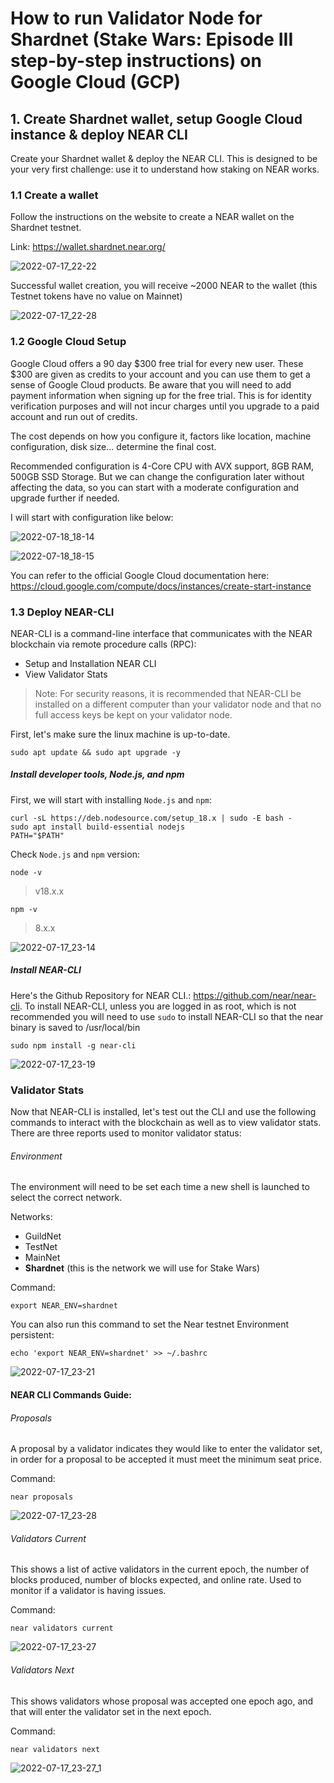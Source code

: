 # How to run Validator Node for Shardnet (Stake Wars: Episode III step-by-step instructions) on Google Cloud (GCP)

## 1. Create Shardnet wallet, setup Google Cloud instance & deploy NEAR CLI

Create your Shardnet wallet & deploy the NEAR CLI. This is designed to be your very first challenge: use it to understand how staking on NEAR works.

### 1.1 Create a wallet
Follow the instructions on the website to create a NEAR wallet on the Shardnet testnet.

Link: https://wallet.shardnet.near.org/

![2022-07-17_22-22](https://user-images.githubusercontent.com/46512075/179482781-e264a375-e0dd-41e7-903b-1c04207ecb7f.png)

Successful wallet creation, you will receive ~2000 NEAR to the wallet (this Testnet tokens have no value on Mainnet)

![2022-07-17_22-28](https://user-images.githubusercontent.com/46512075/179482825-5f6954f0-60b1-468b-9b8f-6fa6c2cc8731.png)

### 1.2 Google Cloud Setup

Google Cloud offers a 90 day $300 free trial for every new user. These $300 are given as credits to your account and you can use them to get a sense of Google Cloud products. Be aware that you will need to add payment information when signing up for the free trial. This is for identity verification purposes and will not incur charges until you upgrade to a paid account and run out of credits.

The cost depends on how you configure it, factors like location, machine configuration, disk size... determine the final cost.

Recommended configuration is 4-Core CPU with AVX support, 8GB RAM, 500GB SSD Storage. But we can change the configuration later without affecting the data, so you can start with a moderate configuration and upgrade further if needed.

I will start with configuration like below:

![2022-07-18_18-14](https://user-images.githubusercontent.com/46512075/179500179-5e03bced-c2a5-41fc-8dd6-d122e3b53089.png)

![2022-07-18_18-15](https://user-images.githubusercontent.com/46512075/179500201-376a279d-7ebf-4fbb-abbe-bcb3195978b9.png)

You can refer to the official Google Cloud documentation here: https://cloud.google.com/compute/docs/instances/create-start-instance

### 1.3 Deploy NEAR-CLI

NEAR-CLI is a command-line interface that communicates with the NEAR blockchain via remote procedure calls (RPC):

* Setup and Installation NEAR CLI
* View Validator Stats

> Note: For security reasons, it is recommended that NEAR-CLI be installed on a different computer than your validator node and that no full access keys be kept on your validator node.

First, let's make sure the linux machine is up-to-date.
```
sudo apt update && sudo apt upgrade -y
```

##### Install developer tools, Node.js, and npm
First, we will start with installing `Node.js` and `npm`:
```
curl -sL https://deb.nodesource.com/setup_18.x | sudo -E bash -  
sudo apt install build-essential nodejs
PATH="$PATH"
```

Check `Node.js` and `npm` version:
```
node -v
```
> v18.x.x

```
npm -v
```
> 8.x.x

![2022-07-17_23-14](https://user-images.githubusercontent.com/46512075/179504952-7d462c7c-75f8-41e0-a04c-0418d46afb61.png)


##### Install NEAR-CLI
Here's the Github Repository for NEAR CLI.: https://github.com/near/near-cli. To install NEAR-CLI, unless you are logged in as root, which is not recommended you will need to use `sudo` to install NEAR-CLI so that the near binary is saved to /usr/local/bin

```
sudo npm install -g near-cli
```

![2022-07-17_23-19](https://user-images.githubusercontent.com/46512075/179505616-e8431edf-cea4-4a62-9ccf-31ae89a30e9c.png)

### Validator Stats

Now that NEAR-CLI is installed, let's test out the CLI and use the following commands to interact with the blockchain as well as to view validator stats. There are three reports used to monitor validator status:


###### Environment
The environment will need to be set each time a new shell is launched to select the correct network.

Networks:
- GuildNet
- TestNet
- MainNet
- **Shardnet** (this is the network we will use for Stake Wars)

Command:
```
export NEAR_ENV=shardnet
```

You can also run this command to set the Near testnet Environment persistent:
```
echo 'export NEAR_ENV=shardnet' >> ~/.bashrc
```
![2022-07-17_23-21](https://user-images.githubusercontent.com/46512075/179505977-1b80d346-d3de-4bd8-8786-ede5cfbbbfe6.png)


#### NEAR CLI Commands Guide:

###### Proposals
A proposal by a validator indicates they would like to enter the validator set, in order for a proposal to be accepted it must meet the minimum seat price.

Command:
```
near proposals
```
![2022-07-17_23-28](https://user-images.githubusercontent.com/46512075/179506209-94b050ef-8728-4dfc-9741-fe3b33f39827.png)


###### Validators Current
This shows a list of active validators in the current epoch, the number of blocks produced, number of blocks expected, and online rate. Used to monitor if a validator is having issues.

Command:
```
near validators current
```
![2022-07-17_23-27](https://user-images.githubusercontent.com/46512075/179506272-89f629e0-b6f5-4159-b46e-5eb75c362f0b.png)


###### Validators Next
This shows validators whose proposal was accepted one epoch ago, and that will enter the validator set in the next epoch.

Command:
```
near validators next
```
![2022-07-17_23-27_1](https://user-images.githubusercontent.com/46512075/179506309-086d99e8-0d19-4784-90ac-e8b18b8ce67e.png)

